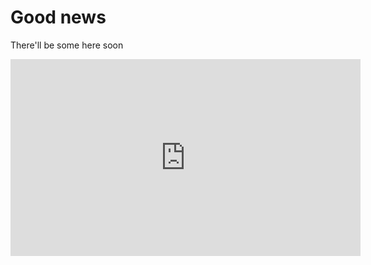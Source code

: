 # Good news
There'll be some here soon
<iframe width="560" height="315" src="https://www.youtube.com/embed/cbxstY59JzI?si=Y-cVhPAfqXe74Czy" title="YouTube video player" frameborder="0" allow="accelerometer; autoplay; clipboard-write; encrypted-media; gyroscope; picture-in-picture; web-share" allowfullscreen></iframe>
